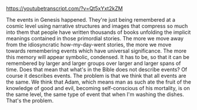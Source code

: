 https://youtubetranscript.com/?v=Qt5xYxt2kZM

 The events in Genesis happened. They're just being remembered at a cosmic level using narrative structures and images that compress so much into them that people have written thousands of books unfolding the implicit meanings contained in those primordial stories. The more we move away from the idiosyncratic how-my-day-went stories, the more we move towards remembering events which have universal significance. The more this memory will appear symbolic, condensed. It has to be, so that it can be remembered by larger and larger groups over larger and larger spans of time. Does that mean that what's in the Bible does not describe events? Of course it describes events. The problem is that we think that all events are the same. We think that Adam, which means man as such ate the fruit of the knowledge of good and evil, becoming self-conscious of his mortality, is on the same level, the same type of event that when I'm washing the dishes. That's the problem.
